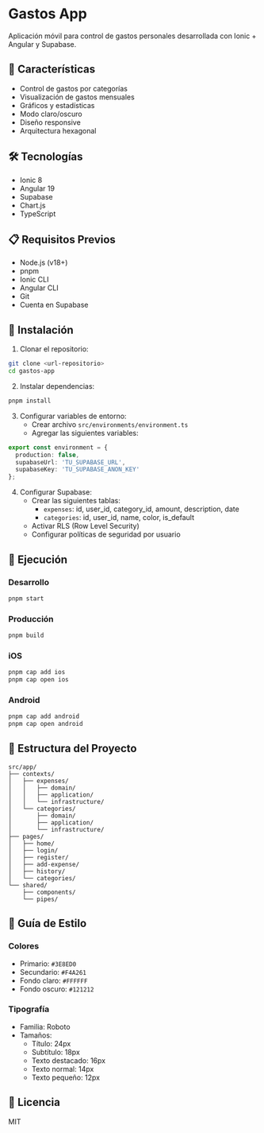 # Gastos App

Aplicación móvil para control de gastos personales desarrollada con Ionic + Angular y Supabase.

## 🚀 Características

- Control de gastos por categorías
- Visualización de gastos mensuales
- Gráficos y estadísticas
- Modo claro/oscuro
- Diseño responsive
- Arquitectura hexagonal

## 🛠️ Tecnologías

- Ionic 8
- Angular 19
- Supabase
- Chart.js
- TypeScript

## 📋 Requisitos Previos

- Node.js (v18+)
- pnpm
- Ionic CLI
- Angular CLI
- Git
- Cuenta en Supabase

## 🔧 Instalación

1. Clonar el repositorio:
```bash
git clone <url-repositorio>
cd gastos-app
```

2. Instalar dependencias:
```bash
pnpm install
```

3. Configurar variables de entorno:
   - Crear archivo `src/environments/environment.ts`
   - Agregar las siguientes variables:
```typescript
export const environment = {
  production: false,
  supabaseUrl: 'TU_SUPABASE_URL',
  supabaseKey: 'TU_SUPABASE_ANON_KEY'
};
```

4. Configurar Supabase:
   - Crear las siguientes tablas:
     - `expenses`: id, user_id, category_id, amount, description, date
     - `categories`: id, user_id, name, color, is_default
   - Activar RLS (Row Level Security)
   - Configurar políticas de seguridad por usuario

## 🚀 Ejecución

### Desarrollo
```bash
pnpm start
```

### Producción
```bash
pnpm build
```

### iOS
```bash
pnpm cap add ios
pnpm cap open ios
```

### Android
```bash
pnpm cap add android
pnpm cap open android
```

## 📁 Estructura del Proyecto

```
src/app/
├── contexts/
│   ├── expenses/
│   │   ├── domain/
│   │   ├── application/
│   │   └── infrastructure/
│   └── categories/
│       ├── domain/
│       ├── application/
│       └── infrastructure/
├── pages/
│   ├── home/
│   ├── login/
│   ├── register/
│   ├── add-expense/
│   ├── history/
│   └── categories/
└── shared/
    ├── components/
    └── pipes/
```

## 🎨 Guía de Estilo

### Colores
- Primario: `#3E8ED0`
- Secundario: `#F4A261`
- Fondo claro: `#FFFFFF`
- Fondo oscuro: `#121212`

### Tipografía
- Familia: Roboto
- Tamaños:
  - Título: 24px
  - Subtítulo: 18px
  - Texto destacado: 16px
  - Texto normal: 14px
  - Texto pequeño: 12px

## 📄 Licencia

MIT 
